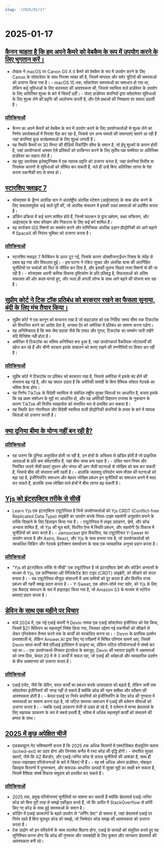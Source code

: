 ```yaml
---
slug: '/2025/01/17'
---
```


# 2025-01-17

## [कैनन चाहता है कि हम अपने कैमरे को वेबकैम के रूप में उपयोग करने के लिए भुगतान करें।](https://romanzipp.com/blog/no-you-cant-use-your-6299-canon-camera-as-a-webcam)

- लेखक ने macOS पर Canon G5 X II कैमरे को वेबकैम के रूप में उपयोग करने के लिए Canon के सॉफ़्टवेयर के साथ निराशा व्यक्त की है, जिसमें संगतता और सर्वर त्रुटियों की समस्याओं को उजागर किया गया है। - macOS 15 तक, सॉफ़्टवेयर समस्याओं का समाधान हो गया था, लेकिन कई सुविधाओं के लिए सदस्यता की आवश्यकता थी, जिससे स्वामित्व वाले हार्डवेयर के उपयोग के लिए अतिरिक्त शुल्क के बारे में चिंताएँ उठीं। - पोस्ट हार्डवेयर कंपनियों द्वारा सॉफ़्टवेयर सुविधाओं के लिए शुल्क लेने की प्रवृत्ति की आलोचना करती है, और ऐसे प्रथाओं की निष्पक्षता पर सवाल उठाती है।

### [प्रतिक्रियाओं](https://news.ycombinator.com/item?id=42735393)

- कैनन का अपने कैमरों को वेबकैम के रूप में उपयोग करने के लिए उपयोगकर्ताओं से शुल्क लेने का निर्णय उपभोक्ताओं में निराशा पैदा कर रहा है, जिससे उन अन्य मामलों की समानताएं सामने आ रही हैं जहां कंपनियां कुछ कार्यक्षमताओं के लिए शुल्क लगाती हैं।
- यह स्थिति कैमरों पर 30 मिनट की वीडियो रिकॉर्डिंग सीमा के समान है, जो ईयू शुल्कों के कारण होती है, जहां उपयोगकर्ता अक्सर ऐसे प्रतिबंधों को दरकिनार करने के लिए तृतीय-पक्ष फर्मवेयर या अतिरिक्त हार्डवेयर का सहारा लेते हैं।
- यह मुद्दा उपभोक्ता इलेक्ट्रॉनिक्स में एक व्यापक प्रवृत्ति को उजागर करता है, जहां कंपनियां वित्तीय या नियामक कारणों से सुविधाओं को सीमित कर सकती हैं, भले ही उन्हें बिना अतिरिक्त लागत के पेश करना तकनीकी रूप से संभव हो।

## [स्टारशिप फ्लाइट 7](https://www.spacex.com/launches/mission/?missionId=starship-flight-7?submit)

- स्पेसएक्स के ड्रैगन अंतरिक्ष यान ने अंतर्राष्ट्रीय अंतरिक्ष स्टेशन (आईएसएस) के साथ डॉक करने के लिए सफलतापूर्वक कई चालें पूरी कीं, जो अंतरिक्ष संचालन में इसकी उन्नत क्षमताओं को प्रदर्शित करता है।
- डॉकिंग प्रक्रिया में कई चरण शामिल होते हैं, जिनमें फाल्कन 9 द्वारा प्रक्षेपण, कक्षा सक्रियण, और आईएसएस के साथ संरेखण और निकटता के लिए कई बर्न शामिल हैं।
- यह कार्यक्रम ISS मिशनों का समर्थन करने और वाणिज्यिक अंतरिक्ष उड़ान प्रौद्योगिकी को आगे बढ़ाने में SpaceX की निरंतर भूमिका को उजागर करता है।

### [प्रतिक्रियाओं](https://news.ycombinator.com/item?id=42731091)

- स्टारशिप फ्लाइट 7 कैरेबियन के ऊपर टूट गई, जिसके कारण ऑक्सीजन/ईंधन रिसाव के संदेह से दबाव बढ़ गया और विफलता हुई। - इस घटना ने रॉकेट सुरक्षा और अंतरिक्ष यात्रा की अंतर्निहित चुनौतियों पर चर्चाओं को फिर से जीवित कर दिया है, और इसकी तुलना पिछले नासा मिशनों से की जा रही है। - स्पेसएक्स अपनी क्रमिक विकास दृष्टिकोण के प्रति प्रतिबद्ध है, विफलताओं को अंतिम सफलता की ओर कदम मानते हुए, और जल्द ही अगली लॉन्च के साथ आगे बढ़ने की योजना बना रहा है।

## [सुप्रीम कोर्ट ने टिक टॉक प्रतिबंध को बरकरार रखने का फैसला सुनाया, बंदी के लिए मंच तैयार किया।](https://www.cnbc.com/2025/01/17/supreme-court-rules-to-uphold-tiktok-ban.html)

- सुप्रीम कोर्ट ने एक कानून को बरकरार रखा है जो बाइटडांस को एक निर्दिष्ट समय सीमा तक टिकटॉक को विभाजित करने का आदेश देता है, अन्यथा ऐप को अमेरिका में प्रतिबंध का सामना करना पड़ेगा।
- यह अनिश्चितता है कि क्या सेवा प्रदाता जैसे कि एप्पल और गूगल, टिकटॉक का समर्थन जारी रखेंगे यदि विनिवेश नहीं होता है।
- अमेरिका में टिकटॉक का भविष्य अनिश्चित बना हुआ है, जहां उपयोगकर्ता वैकल्पिक प्लेटफार्मों की खोज कर रहे हैं और चीनी सरकार इसके संचालन को बनाए रखने की रणनीतियों पर विचार कर रही है।

### [प्रतिक्रियाओं](https://news.ycombinator.com/item?id=42738464)

- सुप्रीम कोर्ट ने टिकटॉक पर प्रतिबंध को बरकरार रखा है, जिससे अमेरिका में इसके बंद होने की संभावना बढ़ गई है, और यह सवाल उठता है कि अमेरिकी सामग्री के बिना वैश्विक सोशल नेटवर्क का भविष्य कैसा होगा।
- यह निर्णय TikTok के विदेशी स्वामित्व से संबंधित राष्ट्रीय सुरक्षा चिंताओं पर आधारित है, बजाय इसके कि यह प्रथम संशोधन के मुद्दों पर आधारित हो, और यह अमेरिकी विज्ञापन राजस्व के नुकसान के कारण TikTok की वित्तीय व्यवहार्यता को संभावित रूप से प्रभावित कर सकता है।
- यह स्थिति डेटा गोपनीयता और विदेशी स्वामित्व वाली प्रौद्योगिकी कंपनियों के प्रभाव के बारे में व्यापक चिंताओं को उजागर करती है।

## [क्या दुनिया बीमा के योग्य नहीं बन रही है?](https://charleshughsmith.substack.com/p/is-the-world-becoming-uninsurable)

### [प्रतिक्रियाओं](https://news.ycombinator.com/item?id=42732728)

- यह धारणा कि दुनिया असुरक्षित होती जा रही है, उन क्षेत्रों के अस्तित्व से खंडित होती है जो प्राकृतिक आपदाओं के प्रति कम संवेदनशील हैं, जहां बीमा संभव बना रहता है। - उचित भवन नियम और नियंत्रित जलने जैसी प्रथाएं तूफान और जंगल की आग जैसी घटनाओं से जोखिम को कम कर सकती हैं, जिससे बीमा की संभावना बनी रहती है। - हालांकि जलवायु परिवर्तन चरम मौसम की घटनाओं को बढ़ा रहा है, इंजीनियरिंग समाधान और बेहतर जोखिम प्रबंधन इन चुनौतियों का समाधान करने में मदद कर सकते हैं, हालांकि उच्च जोखिम वाले क्षेत्रों में बीमा लागत बढ़ सकती है।

## [Yjs को इंटरएक्टिव तरीके से सीखें](https://learn.yjs.dev/)

- Learn Yjs एक इंटरएक्टिव ट्यूटोरियल है जिसे उपयोगकर्ताओं को Yjs CRDT (Conflict-free Replicated Data Type) लाइब्रेरी का उपयोग करके रियल-टाइम सहयोगी अनुप्रयोग बनाने के तरीके सिखाने के लिए डिज़ाइन किया गया है। - ट्यूटोरियल में लाइव उदाहरण, डेमो, और कोड अभ्यास शामिल हैं, जो Yjs की मूल बातें, वितरित ऐप्स में स्थिति प्रबंधन, और सहयोगी ऐप विकास में चुनौतियों को कवर करते हैं। - Jamsocket द्वारा विकसित, यह ट्यूटोरियल Y-Sweet का उपयोग करता है और Astro, React, और Yjs के साथ बनाया गया है, जो उपयोगकर्ताओं को स्वचालित सिंकिंग और नेटवर्क इंटरैक्शन समायोजन के साथ एक व्यावहारिक अनुभव प्रदान करता है।

### [प्रतिक्रियाओं](https://news.ycombinator.com/item?id=42731582)

- \"Yjs को इंटरएक्टिव तरीके से सीखें\" एक ट्यूटोरियल है जो इंटरएक्टिव डेमो और कोडिंग अभ्यासों के माध्यम से Yjs, एक कॉन्फ्लिक्ट-फ्री रिप्लिकेटेड डेटा टाइप (CRDT) लाइब्रेरी, को सीखने को सरल बनाता है। - यह ट्यूटोरियल मौजूदा संसाधनों में आम कमियों को दूर करता है और वितरित राज्य प्रबंधन की गहरी समझ प्रदान करता है। - Y-Sweet, एक ओपन-सोर्स रस्ट सर्वर, को Yjs के लिए एक बैकएंड समाधान के रूप में हाइलाइट किया गया है, जो Amazon S3 के माध्यम से स्टोरेज क्षमताएं प्रदान करता है।

## [डेविन के साथ एक महीने पर विचार](https://www.answer.ai/posts/2025-01-08-devin.html)

- मार्च 2024 में, एक नई एआई कंपनी ने Devin नामक एक एआई सॉफ्टवेयर इंजीनियर को पेश किया, जिसमें $21 मिलियन का महत्वपूर्ण निवेश किया गया, जिसका उद्देश्य नई तकनीकों को सीखने से लेकर एप्लिकेशन तैनात करने तक के कार्यों को स्वचालित करना था। - Devin के प्रारंभिक प्रदर्शन प्रभावशाली थे, लेकिन Answer.AI द्वारा किए गए परीक्षणों में मिश्रित परिणाम सामने आए, जिसमें Devin सरल कार्यों जैसे एपीआई इंटीग्रेशन में उत्कृष्ट था, लेकिन जटिल परियोजनाओं में संघर्ष कर रहा था। - एक उपयोगकर्ता-मित्रवत इंटरफ़ेस के बावजूद, Devin की स्वायत्त प्रकृति ने अक्षमताओं को जन्म दिया, केवल 20 में से 3 कार्यों में सफल रहा, जो एआई की अपेक्षाओं और व्यावहारिक प्रदर्शन के बीच असमानता को उजागर करता है।

### [प्रतिक्रियाओं](https://news.ycombinator.com/item?id=42734681)

- एआई एजेंट, जैसे कि डेविन, सरल कार्यों का प्रबंधन करके उत्पादकता को बढ़ाते हैं, लेकिन अभी तक सॉफ़्टवेयर इंजीनियरों की जगह नहीं ले सकते हैं क्योंकि कोड की गहन समीक्षा और परीक्षण की आवश्यकता होती है। - केवल एआई पर निर्भर कंपनियों को इंजीनियरिंग के लिए कोड की गुणवत्ता में समस्याओं का सामना करना पड़ा है, जो जटिल समस्या-समाधान में एआई की वर्तमान सीमाओं को उजागर करता है। - जबकि एआई उपकरण तेजी से उन्नत हो रहे हैं, वे वर्तमान में मानव डेवलपर्स के लिए सहायक उपकरण के रूप में सबसे प्रभावी हैं, भविष्य में अधिक महत्वपूर्ण कार्यों को संभालने की क्षमता के साथ।

## [2025 में कुछ अपेक्षित चीजें](https://lwn.net/Articles/1003780/)

- एलडब्ल्यूएन.नेट भविष्यवाणी करता है कि 2025 तक अधिक वितरणों में एक्स्टेंसिबल शेड्यूलिंग क्लास (sched-ext) का उदय होगा और लिनक्स कर्नेल में रस्ट कोड की वृद्धि होगी। - संभावित सुरक्षा खतरों, जैसे कि XZ बैकडोर, और एआई-जनित कोड से उत्पन्न चुनौतियों की आशंका है, साथ ही एकल-रखरखाव परियोजनाओं के बारे में चिंताएं भी हैं। - यह वर्ष अधिक ओपन हार्डवेयर, मोबाइल डिवाइस वितरणों में पुनरुत्थान, और क्लाउड-आधारित उत्पादों में सुरक्षा मुद्दों का साक्षी बन सकता है, जिसमें वैश्विक संघर्ष विकास समुदाय को प्रभावित कर सकते हैं।

### [प्रतिक्रियाओं](https://news.ycombinator.com/item?id=42731962)

- 2025 तक, प्रमुख परियोजनाएं चुनौतियों का सामना कर सकती हैं क्योंकि डेवलपर्स एआई-जनित कोड को बिना पूरी तरह से समझे एकीकृत करते हैं, जो कि अतीत में StackOverflow से कॉपी किए गए कोड के साथ हुई समस्याओं के समान है।
- कोडिंग में एआई उपकरणों के बढ़ते उपयोग से "लर्निंग डेब्ट" हो सकता है, जहां डेवलपर्स एआई पर निर्भर रहते हैं बिना मूलभूत कोड को समझे, जो जिम्मेदार कोड समझ की आवश्यकता को उजागर करता है।
- टेक उद्योग को इन परिवर्तनों के साथ तालमेल बिठाना होगा, एआई के फायदों को संतुलित करते हुए यह सुनिश्चित करना होगा कि कोड की गुणवत्ता और जवाबदेही के लिए कुशल और जानकार डेवलपर्स की आवश्यकता बनी रहे।

<head>
  <meta property="og:title" content="कैनन चाहता है कि हम अपने कैमरे को वेबकैम के रूप में उपयोग करने के लिए भुगतान करें।" />
  <meta property="og:type" content="website" />
  <meta property="og:image" content="https://og.cho.sh/api/og/?title=%E0%A4%95%E0%A5%88%E0%A4%A8%E0%A4%A8%20%E0%A4%9A%E0%A4%BE%E0%A4%B9%E0%A4%A4%E0%A4%BE%20%E0%A4%B9%E0%A5%88%20%E0%A4%95%E0%A4%BF%20%E0%A4%B9%E0%A4%AE%20%E0%A4%85%E0%A4%AA%E0%A4%A8%E0%A5%87%20%E0%A4%95%E0%A5%88%E0%A4%AE%E0%A4%B0%E0%A5%87%20%E0%A4%95%E0%A5%8B%20%E0%A4%B5%E0%A5%87%E0%A4%AC%E0%A4%95%E0%A5%88%E0%A4%AE%20%E0%A4%95%E0%A5%87%20%E0%A4%B0%E0%A5%82%E0%A4%AA%20%E0%A4%AE%E0%A5%87%E0%A4%82%20%E0%A4%89%E0%A4%AA%E0%A4%AF%E0%A5%8B%E0%A4%97%20%E0%A4%95%E0%A4%B0%E0%A4%A8%E0%A5%87%20%E0%A4%95%E0%A5%87%20%E0%A4%B2%E0%A4%BF%E0%A4%8F%20%E0%A4%AD%E0%A5%81%E0%A4%97%E0%A4%A4%E0%A4%BE%E0%A4%A8%20%E0%A4%95%E0%A4%B0%E0%A5%87%E0%A4%82%E0%A5%A4&subheading=%E0%A4%B6%E0%A5%81%E0%A4%95%E0%A5%8D%E0%A4%B0%E0%A4%B5%E0%A4%BE%E0%A4%B0%2C%2017%20%E0%A4%9C%E0%A4%A8%E0%A4%B5%E0%A4%B0%E0%A5%80%202025%3A%20%E0%A4%B9%E0%A5%88%E0%A4%95%E0%A4%B0%20%E0%A4%B8%E0%A4%AE%E0%A4%BE%E0%A4%9A%E0%A4%BE%E0%A4%B0%20%E0%A4%B8%E0%A4%BE%E0%A4%B0%E0%A4%BE%E0%A4%82%E0%A4%B6" />
</head>
